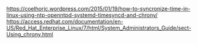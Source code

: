 https://coelhorjc.wordpress.com/2015/01/19/how-to-syncronize-time-in-linux-using-ntp-openntpd-systemd-timesyncd-and-chrony/
https://access.redhat.com/documentation/en-US/Red_Hat_Enterprise_Linux/7/html/System_Administrators_Guide/sect-Using_chrony.html
